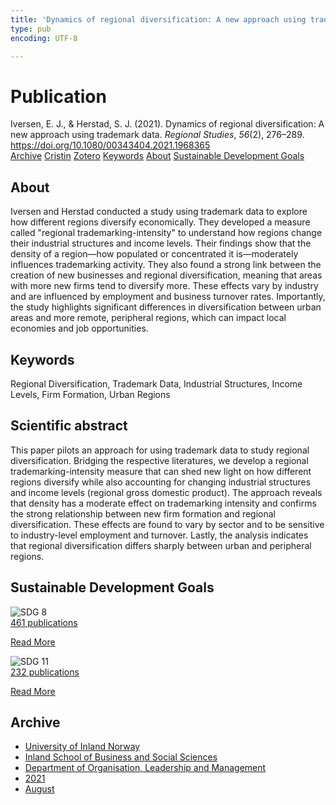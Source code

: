 ```yaml
---
title: 'Dynamics of regional diversification: A new approach using trademark data'
type: pub
encoding: UTF-8

---
```

<h1>Publication</h1>
<article id="csl-bib-container-3653NZAP" class="csl-bib-container">
  <div class="csl-bib-body"> <div class="csl-entry">Iversen, E. J., &#38; Herstad, S. J. (2021). Dynamics of regional diversification: A new approach using trademark data. <i>Regional Studies</i>, <i>56</i>(2), 276–289. <a href="https://doi.org/10.1080/00343404.2021.1968365">https://doi.org/10.1080/00343404.2021.1968365</a></div> </div>
  <div class="csl-bib-buttons">
    <a href="#taxonomy-article-3653NZAP" alt="archive" class="csl-bib-button">Archive</a>
    <a href="https://app.cristin.no/results/show.jsf?id=1925514" alt="Cristin" class="csl-bib-button">Cristin</a>
    <a href="http://zotero.org/groups/5881554/items/3653NZAP" alt="Zotero" class="csl-bib-button">Zotero</a>
    <a href="#keywords-article-3653NZAP" alt="keywords" class="csl-bib-button">Keywords</a>
    <a href="#about-article-3653NZAP" alt="about_pub" class="csl-bib-button">About</a>
    <a href="#sdg-article-3653NZAP" alt="sdg" class="csl-bib-button">Sustainable Development Goals</a>
  </div>
  <div id="csl-bib-meta-container-3653NZAP"></div>
</article>
<div id="csl-bib-meta-3653NZAP" class="csl-bib-meta">
  <article id="about-article-3653NZAP" class="about_pub-article">
    <h1>About</h1>
    Iversen and Herstad conducted a study using trademark data to explore how different regions diversify economically. They developed a measure called "regional trademarking-intensity" to understand how regions change their industrial structures and income levels. Their findings show that the density of a region—how populated or concentrated it is—moderately influences trademarking activity. They also found a strong link between the creation of new businesses and regional diversification, meaning that areas with more new firms tend to diversify more. These effects vary by industry and are influenced by employment and business turnover rates. Importantly, the study highlights significant differences in diversification between urban areas and more remote, peripheral regions, which can impact local economies and job opportunities.
  </article>
  <article id="keywords-article-3653NZAP" class="keywords-article">
    <h1>Keywords</h1>
    Regional Diversification, Trademark Data, Industrial Structures, Income Levels, Firm Formation, Urban Regions
  </article>
  <article id="abstract-article-3653NZAP" class="abstract-article">
    <h1>Scientific abstract</h1>
    This paper pilots an approach for using trademark data to study regional diversification. Bridging the respective literatures, we develop a regional trademarking-intensity measure that can shed new light on how different regions diversify while also accounting for changing industrial structures and income levels (regional gross domestic product). The approach reveals that density has a moderate effect on trademarking intensity and confirms the strong relationship between new firm formation and regional diversification. These effects are found to vary by sector and to be sensitive to industry-level employment and turnover. Lastly, the analysis indicates that regional diversification differs sharply between urban and peripheral regions.
  </article>
  <article id="sdg-article-3653NZAP" class="sdg-article">
    <h1>Sustainable Development Goals</h1>
    <div class="sdg-container"><div id="sdg8" class="sdg">
        <img src="{{< params subfolder >}}images/sdg/sdg08_en.png" class="image" alt="SDG 8">
        <div class="sdg-overlay">
          <a href="/en/archive/?key=?sdg=8#archive" class="sdg-publication-count"><span>461</span> publications</a>
          <p><a href="https://sdgs.un.org/goals/goal8" class="sdg-read-more">Read More</a></p>
        </div>
      </div> <div id="sdg11" class="sdg">
        <img src="{{< params subfolder >}}images/sdg/sdg11_en.png" class="image" alt="SDG 11">
        <div class="sdg-overlay">
          <a href="/en/archive/?key=?sdg=11#archive" class="sdg-publication-count"><span>232</span> publications</a>
          <p><a href="https://sdgs.un.org/goals/goal11" class="sdg-read-more">Read More</a></p>
        </div>
      </div></div>
  </article>
  <article id="taxonomy-article-3653NZAP" class="taxonomy-article">
    <h1>Archive</h1>
    <ul>
      <li>
        <a href="/en/archive/?key=3DCRN523">University of Inland Norway</a>
      </li>
      <li>
        <a href="/en/archive/?key=DU8Q9LN9">Inland School of Business and Social Sciences</a>
      </li>
      <li>
        <a href="/en/archive/?key=4LUWR3ZM">Department of Organisation, Leadership and Management</a>
      </li>
      <li>
        <a href="/en/archive/?key=8VQBC64H">2021</a>
      </li>
      <li>
        <a href="/en/archive/?key=L4PN3CBI">August</a>
      </li>
    </ul>
  </article>
</div>
